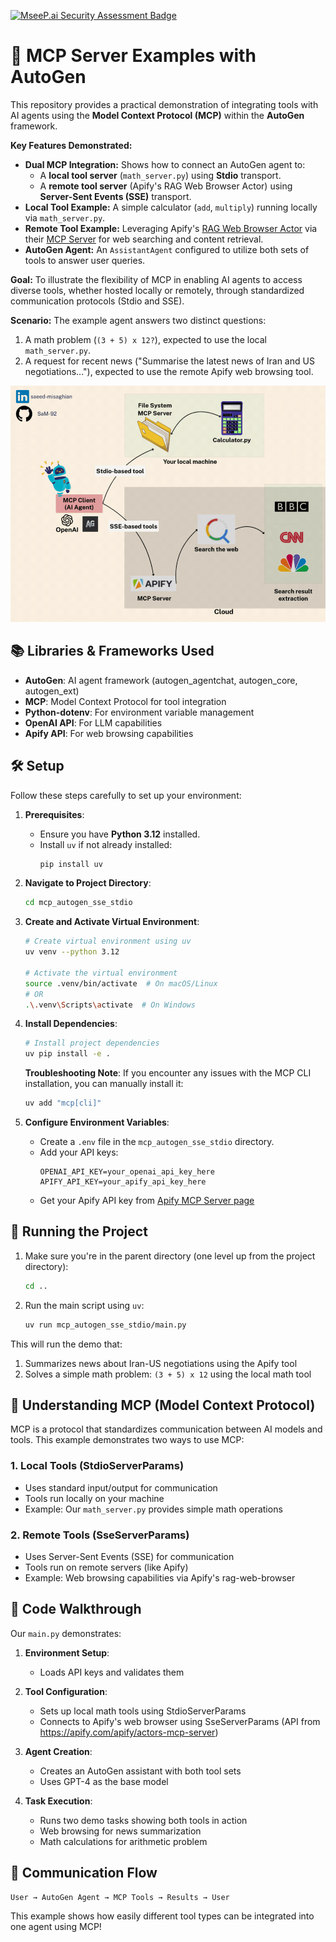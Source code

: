 [![MseeP.ai Security Assessment Badge](https://mseep.net/pr/sam-92-mcp-autogen-sse-stdio-badge.png)](https://mseep.ai/app/sam-92-mcp-autogen-sse-stdio)

# 🤖 MCP Server Examples with AutoGen

This repository provides a practical demonstration of integrating tools with AI agents using the **Model Context Protocol (MCP)** within the **AutoGen** framework.

**Key Features Demonstrated:**

- **Dual MCP Integration:** Shows how to connect an AutoGen agent to:
  - A **local tool server** (`math_server.py`) using **Stdio** transport.
  - A **remote tool server** (Apify's RAG Web Browser Actor) using **Server-Sent Events (SSE)** transport.
- **Local Tool Example:** A simple calculator (`add`, `multiply`) running locally via `math_server.py`.
- **Remote Tool Example:** Leveraging Apify's [RAG Web Browser Actor](https://apify.com/apify/rag-web-browser) via their [MCP Server](https://apify.com/apify/actors-mcp-server) for web searching and content retrieval.
- **AutoGen Agent:** An `AssistantAgent` configured to utilize both sets of tools to answer user queries.

**Goal:** To illustrate the flexibility of MCP in enabling AI agents to access diverse tools, whether hosted locally or remotely, through standardized communication protocols (Stdio and SSE).

**Scenario:** The example agent answers two distinct questions:

1.  A math problem (`(3 + 5) x 12?`), expected to use the local `math_server.py`.
2.  A request for recent news ("Summarise the latest news of Iran and US negotiations..."), expected to use the remote Apify web browsing tool.

![MCP Workflow](images/mcp_exmpl.gif)

## 📚 Libraries & Frameworks Used

- **AutoGen**: AI agent framework (autogen_agentchat, autogen_core, autogen_ext)
- **MCP**: Model Context Protocol for tool integration
- **Python-dotenv**: For environment variable management
- **OpenAI API**: For LLM capabilities
- **Apify API**: For web browsing capabilities

## 🛠️ Setup

Follow these steps carefully to set up your environment:

1. **Prerequisites**:

   - Ensure you have **Python 3.12** installed.
   - Install `uv` if not already installed:
     ```bash
     pip install uv
     ```

2. **Navigate to Project Directory**:

   ```bash
   cd mcp_autogen_sse_stdio
   ```

3. **Create and Activate Virtual Environment**:

   ```bash
   # Create virtual environment using uv
   uv venv --python 3.12

   # Activate the virtual environment
   source .venv/bin/activate  # On macOS/Linux
   # OR
   .\.venv\Scripts\activate  # On Windows
   ```

4. **Install Dependencies**:

   ```bash
   # Install project dependencies
   uv pip install -e .
   ```

   **Troubleshooting Note**: If you encounter any issues with the MCP CLI installation, you can manually install it:

   ```bash
   uv add "mcp[cli]"
   ```

5. **Configure Environment Variables**:
   - Create a `.env` file in the `mcp_autogen_sse_stdio` directory.
   - Add your API keys:
     ```dotenv
     OPENAI_API_KEY=your_openai_api_key_here
     APIFY_API_KEY=your_apify_api_key_here
     ```
   - Get your Apify API key from [Apify MCP Server page](https://apify.com/apify/actors-mcp-server)

## 🚀 Running the Project

1. Make sure you're in the parent directory (one level up from the project directory):

   ```bash
   cd ..
   ```

2. Run the main script using `uv`:
   ```bash
   uv run mcp_autogen_sse_stdio/main.py
   ```

This will run the demo that:

1. Summarizes news about Iran-US negotiations using the Apify tool
2. Solves a simple math problem: `(3 + 5) x 12` using the local math tool

## 🔌 Understanding MCP (Model Context Protocol)

MCP is a protocol that standardizes communication between AI models and tools. This example demonstrates two ways to use MCP:

### 1. Local Tools (StdioServerParams)

- Uses standard input/output for communication
- Tools run locally on your machine
- Example: Our `math_server.py` provides simple math operations

### 2. Remote Tools (SseServerParams)

- Uses Server-Sent Events (SSE) for communication
- Tools run on remote servers (like Apify)
- Example: Web browsing capabilities via Apify's rag-web-browser

## 📝 Code Walkthrough

Our `main.py` demonstrates:

1. **Environment Setup**:

   - Loads API keys and validates them

2. **Tool Configuration**:

   - Sets up local math tools using StdioServerParams
   - Connects to Apify's web browser using SseServerParams (API from https://apify.com/apify/actors-mcp-server)

3. **Agent Creation**:

   - Creates an AutoGen assistant with both tool sets
   - Uses GPT-4 as the base model

4. **Task Execution**:
   - Runs two demo tasks showing both tools in action
   - Web browsing for news summarization
   - Math calculations for arithmetic problem

## 🔄 Communication Flow

```
User → AutoGen Agent → MCP Tools → Results → User
```

This example shows how easily different tool types can be integrated into one agent using MCP!
